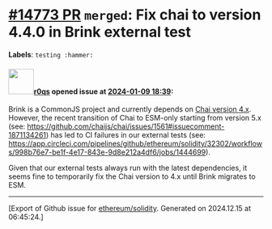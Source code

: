 # [\#14773 PR](https://github.com/ethereum/solidity/pull/14773) `merged`: Fix chai to version 4.4.0 in Brink external test
**Labels**: `testing :hammer:`


#### <img src="https://avatars.githubusercontent.com/u/457348?u=e02c93e6d98c1154952140a8d5af50d9d5ca59c9&v=4" width="50">[r0qs](https://github.com/r0qs) opened issue at [2024-01-09 18:39](https://github.com/ethereum/solidity/pull/14773):

Brink is a CommonJS project and currently depends on [Chai version 4.x](https://github.com/brinktrade/brink-core/blob/master/package.json#L21). However, the recent transition of Chai to ESM-only starting from version 5.x (see: https://github.com/chaijs/chai/issues/1561#issuecomment-1871134261) has led to CI failures in our external tests (see: https://app.circleci.com/pipelines/github/ethereum/solidity/32302/workflows/998b76e7-be1f-4e17-843e-9d8e212a4df6/jobs/1444699).

Given that our external tests always run with the latest dependencies, it seems fine to temporarily fix the Chai version to 4.x until Brink migrates to ESM.





-------------------------------------------------------------------------------



[Export of Github issue for [ethereum/solidity](https://github.com/ethereum/solidity). Generated on 2024.12.15 at 06:45:24.]
